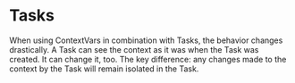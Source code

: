 # Tasks

When using ContextVars in combination with Tasks, the behavior changes
drastically. A Task can see the context as it was when the Task was created. It can change it, too. The key difference: any changes made to the context by the Task will remain isolated in the Task.
